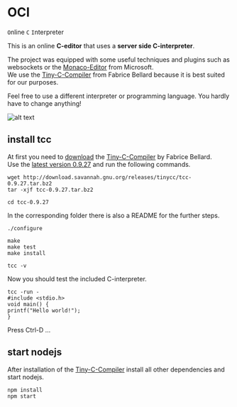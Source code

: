 # OCI

`O`nline `C` `I`nterpreter  
  
This is an online **C-editor** that uses a **server side C-interpreter**.  
  
The project was equipped with some useful techniques and plugins such as websockets or the [Monaco-Editor](https://microsoft.github.io/monaco-editor/) from Microsoft.  
We use the [Tiny-C-Compiler](https://bellard.org/tcc/) from Fabrice Bellard because it is best suited for our purposes.  
  
Feel free to use a different interpreter or programming language. You hardly have to change anything!

![alt text](https://github.com/Th3R3alDuk3/oncco/blob/main/public/index.gif "OCI")

## install tcc

At first you need to [download](http://download.savannah.gnu.org/releases/tinycc/) the [Tiny-C-Compiler](https://bellard.org/tcc/) by Fabrice Bellard.  
Use the [latest version 0.9.27](http://download.savannah.gnu.org/releases/tinycc/tcc-0.9.27.tar.bz2) and run the following commands.

```
wget http://download.savannah.gnu.org/releases/tinycc/tcc-0.9.27.tar.bz2
tar -xjf tcc-0.9.27.tar.bz2

cd tcc-0.9.27
```

In the corresponding folder there is also a README for the further steps.

```
./configure

make 
make test
make install

tcc -v
```

Now you should test the included C-interpreter.

```
tcc -run -
#include <stdio.h>
void main() {
printf("Hello world!");
}
```

Press Ctrl-D ...

## start nodejs

After installation of the [Tiny-C-Compiler](https://bellard.org/tcc/) install all other dependencies and start nodejs.

```
npm install
npm start
```

